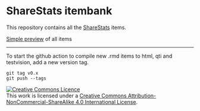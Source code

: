 # ShareStats itembank

This repository contains all the [ShareStats](https://www.sharestats.nl) items.

[Simple preview](https://sharestats.github.io/itembank/items.html) of all items

---

To start the github action to compile new .rmd items to html, qti and testvision, add a new version tag.

```{bash}
git tag v0.x
git push --tags
```

<a rel="license" href="http://creativecommons.org/licenses/by-nc-sa/4.0/"><img alt="Creative Commons Licence" style="border-width:0" src="https://i.creativecommons.org/l/by-nc-sa/4.0/88x31.png" /></a><br />This work is licensed under a <a rel="license" href="http://creativecommons.org/licenses/by-nc-sa/4.0/">Creative Commons Attribution-NonCommercial-ShareAlike 4.0 International License</a>.


